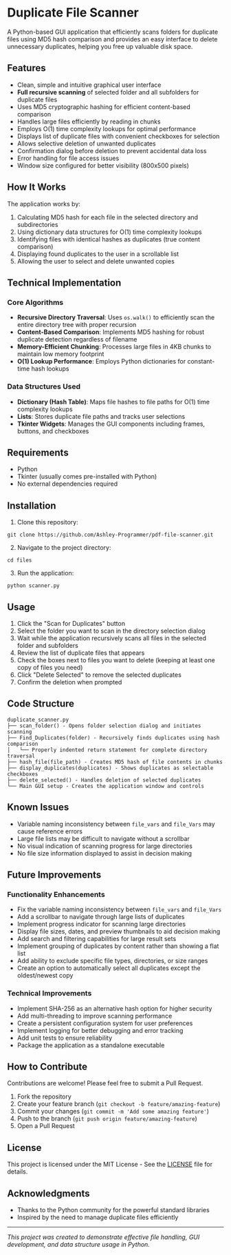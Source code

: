 # Duplicate File Scanner

A Python-based GUI application that efficiently scans folders for duplicate files using MD5 hash comparison and provides an easy interface to delete unnecessary duplicates, helping you free up valuable disk space.

## Features

- Clean, simple and intuitive graphical user interface
- **Full recursive scanning** of selected folder and all subfolders for duplicate files
- Uses MD5 cryptographic hashing for efficient content-based comparison
- Handles large files efficiently by reading in chunks
- Employs O(1) time complexity lookups for optimal performance
- Displays list of duplicate files with convenient checkboxes for selection
- Allows selective deletion of unwanted duplicates
- Confirmation dialog before deletion to prevent accidental data loss
- Error handling for file access issues
- Window size configured for better visibility (800x500 pixels)

## How It Works

The application works by:
1. Calculating MD5 hash for each file in the selected directory and subdirectories
2. Using dictionary data structures for O(1) time complexity lookups
3. Identifying files with identical hashes as duplicates (true content comparison)
4. Displaying found duplicates to the user in a scrollable list
5. Allowing the user to select and delete unwanted copies

## Technical Implementation

### Core Algorithms
- **Recursive Directory Traversal**: Uses `os.walk()` to efficiently scan the entire directory tree with proper recursion
- **Content-Based Comparison**: Implements MD5 hashing for robust duplicate detection regardless of filename
- **Memory-Efficient Chunking**: Processes large files in 4KB chunks to maintain low memory footprint
- **O(1) Lookup Performance**: Employs Python dictionaries for constant-time hash lookups

### Data Structures Used
- **Dictionary (Hash Table)**: Maps file hashes to file paths for O(1) time complexity lookups
- **Lists**: Stores duplicate file paths and tracks user selections
- **Tkinter Widgets**: Manages the GUI components including frames, buttons, and checkboxes

## Requirements

- Python
- Tkinter (usually comes pre-installed with Python)
- No external dependencies required

## Installation

1. Clone this repository:
```
git clone https://github.com/Ashley-Programmer/pdf-file-scanner.git
```

2. Navigate to the project directory:
```
cd files
```

3. Run the application:
```
python scanner.py
```

## Usage

1. Click the "Scan for Duplicates" button
2. Select the folder you want to scan in the directory selection dialog
3. Wait while the application recursively scans all files in the selected folder and subfolders
4. Review the list of duplicate files that appears
5. Check the boxes next to files you want to delete (keeping at least one copy of files you need)
6. Click "Delete Selected" to remove the selected duplicates
7. Confirm the deletion when prompted

## Code Structure

```
duplicate_scanner.py
├── scan_folder() - Opens folder selection dialog and initiates scanning
├── Find_Duplicates(folder) - Recursively finds duplicates using hash comparison
│   └── Properly indented return statement for complete directory traversal
├── hash_file(file_path) - Creates MD5 hash of file contents in chunks
├── display_duplicates(duplicates) - Shows duplicates as selectable checkboxes
├── delete_selected() - Handles deletion of selected duplicates
└── Main GUI setup - Creates the application window and controls
```

## Known Issues

- Variable naming inconsistency between `file_vars` and `file_Vars` may cause reference errors
- Large file lists may be difficult to navigate without a scrollbar
- No visual indication of scanning progress for large directories
- No file size information displayed to assist in decision making

## Future Improvements

### Functionality Enhancements
- Fix the variable naming inconsistency between `file_vars` and `file_Vars`
- Add a scrollbar to navigate through large lists of duplicates
- Implement progress indicator for scanning large directories
- Display file sizes, dates, and preview thumbnails to aid decision making
- Add search and filtering capabilities for large result sets
- Implement grouping of duplicates by content rather than showing a flat list
- Add ability to exclude specific file types, directories, or size ranges
- Create an option to automatically select all duplicates except the oldest/newest copy

### Technical Improvements
- Implement SHA-256 as an alternative hash option for higher security
- Add multi-threading to improve scanning performance
- Create a persistent configuration system for user preferences
- Implement logging for better debugging and error tracking
- Add unit tests to ensure reliability
- Package the application as a standalone executable

## How to Contribute

Contributions are welcome! Please feel free to submit a Pull Request.

1. Fork the repository
2. Create your feature branch (`git checkout -b feature/amazing-feature`)
3. Commit your changes (`git commit -m 'Add some amazing feature'`)
4. Push to the branch (`git push origin feature/amazing-feature`)
5. Open a Pull Request

## License

This project is licensed under the MIT License - See the [LICENSE](LICENSE) file for details.

## Acknowledgments

- Thanks to the Python community for the powerful standard libraries
- Inspired by the need to manage duplicate files efficiently

---

*This project was created to demonstrate effective file handling, GUI development, and data structure usage in Python.*
